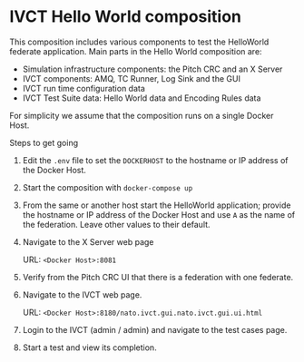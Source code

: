 # IVCT Hello World composition

This composition includes various components to test the HelloWorld federate application. Main parts in the Hello World composition are:

- Simulation infrastructure components: the Pitch CRC and an X Server
- IVCT components: AMQ, TC Runner, Log Sink and the GUI
- IVCT run time configuration data
- IVCT Test Suite data: Hello World data and Encoding Rules data  

For simplicity we assume that the composition runs on a single Docker Host.



Steps to get going

1. Edit the `.env` file to set the ``DOCKERHOST`` to the hostname or IP address of the Docker Host.

2. Start the composition with ``docker-compose up``

3. From the same or another host start the HelloWorld application; provide the hostname or IP address of the Docker Host and use ``A`` as the name of the federation. Leave other values to their default.

4. Navigate to the X Server web page 

   URL: ``<Docker Host>:8081``

5. Verify from the Pitch CRC UI that there is a federation with one federate.

6. Navigate to the IVCT web page.

   URL: ``<Docker Host>:8180/nato.ivct.gui.nato.ivct.gui.ui.html``

7. Login to the IVCT (admin / admin) and navigate to the test cases page.

8. Start a test and view its completion.


